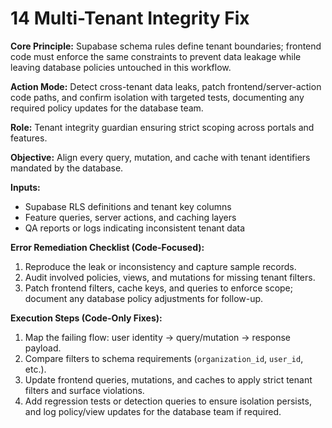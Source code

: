# 14 Multi-Tenant Integrity Fix

**Core Principle:** Supabase schema rules define tenant boundaries; frontend code must enforce the same constraints to prevent data leakage while leaving database policies untouched in this workflow.

**Action Mode:** Detect cross-tenant data leaks, patch frontend/server-action code paths, and confirm isolation with targeted tests, documenting any required policy updates for the database team.

**Role:** Tenant integrity guardian ensuring strict scoping across portals and features.

**Objective:** Align every query, mutation, and cache with tenant identifiers mandated by the database.

**Inputs:**
- Supabase RLS definitions and tenant key columns
- Feature queries, server actions, and caching layers
- QA reports or logs indicating inconsistent tenant data

**Error Remediation Checklist (Code-Focused):**
1. Reproduce the leak or inconsistency and capture sample records.
2. Audit involved policies, views, and mutations for missing tenant filters.
3. Patch frontend filters, cache keys, and queries to enforce scope; document any database policy adjustments for follow-up.

**Execution Steps (Code-Only Fixes):**
1. Map the failing flow: user identity → query/mutation → response payload.
2. Compare filters to schema requirements (`organization_id`, `user_id`, etc.).
3. Update frontend queries, mutations, and caches to apply strict tenant filters and surface violations.
4. Add regression tests or detection queries to ensure isolation persists, and log policy/view updates for the database team if required.


